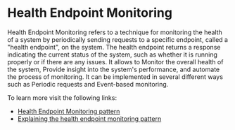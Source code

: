 # Health Endpoint Monitoring

Health Endpoint Monitoring refers to a technique for monitoring the health of a system by periodically sending requests to a specific endpoint, called a "health endpoint", on the system. The health endpoint returns a response indicating the current status of the system, such as whether it is running properly or if there are any issues. It allows to Monitor the overall health of the system, Provide insight into the system's performance, and automate the process of monitoring. It can be implemented in several different ways such as Periodic requests and Event-based monitoring.

To learn more visit the following links:

- [Health Endpoint Monitoring pattern](https://learn.microsoft.com/en-us/azure/architecture/patterns/health-endpoint-monitoring)
- [Explaining the health endpoint monitoring pattern](https://www.oreilly.com/library/view/java-ee-8/9781788830621/5012c01e-90ca-4809-a210-d3736574f5b3.xhtml)